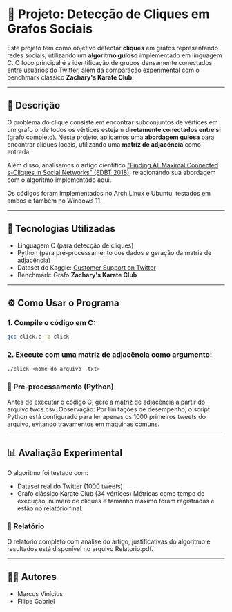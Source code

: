 # 🧠 Projeto: Detecção de Cliques em Grafos Sociais

Este projeto tem como objetivo detectar **cliques** em grafos representando redes sociais, utilizando um **algoritmo guloso** implementado em linguagem C. O foco principal é a identificação de grupos densamente conectados entre usuários do Twitter, além da comparação experimental com o benchmark clássico **Zachary's Karate Club**.

---

## 📌 Descrição

O problema do clique consiste em encontrar subconjuntos de vértices em um grafo onde todos os vértices estejam **diretamente conectados entre si** (grafo completo). Neste projeto, aplicamos uma **abordagem gulosa** para encontrar cliques locais, utilizando uma **matriz de adjacência** como entrada.

Além disso, analisamos o artigo científico ["Finding All Maximal Connected s-Cliques in Social Networks" (EDBT 2018)](https://openproceedings.org/2018/conf/edbt/paper-28.pdf), relacionando sua abordagem com o algoritmo implementado aqui.

Os códigos foram implementados no Arch Linux e Ubuntu, testados em ambos e também no Windows 11.

---

## 🧰 Tecnologias Utilizadas

- Linguagem C (para detecção de cliques)
- Python (para pré-processamento dos dados e geração da matriz de adjacência)
- Dataset do Kaggle: [Customer Support on Twitter](https://www.kaggle.com/datasets/thoughtvector/customersupport-on-twitter)
- Benchmark: Grafo **Zachary's Karate Club**

---

## ⚙️ Como Usar o Programa

### 1. Compile o código em C:

```bash
gcc click.c -o click
```

### 2. Execute com uma matriz de adjacência como argumento:
```bash
./click <nome do arquivo .txt>
```
### 🔎 Pré-processamento (Python)
Antes de executar o código C, gere a matriz de adjacência a partir do arquivo twcs.csv.
Observação: Por limitações de desempenho, o script Python está configurado para ler apenas os 1000 primeiros tweets do arquivo, evitando travamentos em máquinas comuns.

---

## 📊 Avaliação Experimental
O algoritmo foi testado com:
- Dataset real do Twitter (1000 tweets)
- Grafo clássico Karate Club (34 vértices)
Métricas como tempo de execução, número de cliques e tamanho máximo foram registradas e estão no relatório final.

### 📑 Relatório
O relatório completo com análise do artigo, justificativas do algoritmo e resultados está disponível no arquivo Relatorio.pdf.

---
## 👨‍💻 Autores
- Marcus Vinícius
- Filipe Gabriel
